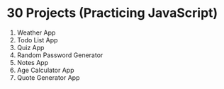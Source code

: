 # 30 Projects (Practicing JavaScript)

1. Weather App
2. Todo List App
3. Quiz App
4. Random Password Generator
5. Notes App
6. Age Calculator App
7. Quote Generator App